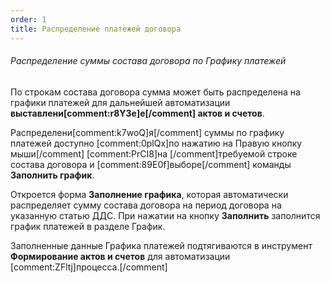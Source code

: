 ```yaml
---
order: 1
title: Распределение платежей договора
---
```


###### Распределение суммы состава договора по Графику платежей

По строкам состава договора сумма может быть распределена на графики платежей для дальнейшей автоматизации **выставлени[comment:r8Y3e]е[/comment] актов и счетов**.

Распределени[comment:k7woQ]я[/comment] суммы по графику платежей доступно [comment:0plQx]по нажатию на Правую кнопку мыши[/comment] [comment:PrCI8]на [/comment]требуемой строке состава договора и [comment:89E0f]выборе[/comment] команды **Заполнить график**.

Откроется форма **Заполнение графика**, которая автоматически распределяет сумму состава договора на период договора на указанную статью ДДС. При нажатии на кнопку **Заполнить** заполнится график платежей в разделе График.

Заполненные данные Графика платежей подтягиваются в инструмент **Формирование актов и счетов** для автоматизации [comment:ZFltj]процесса.[/comment]


